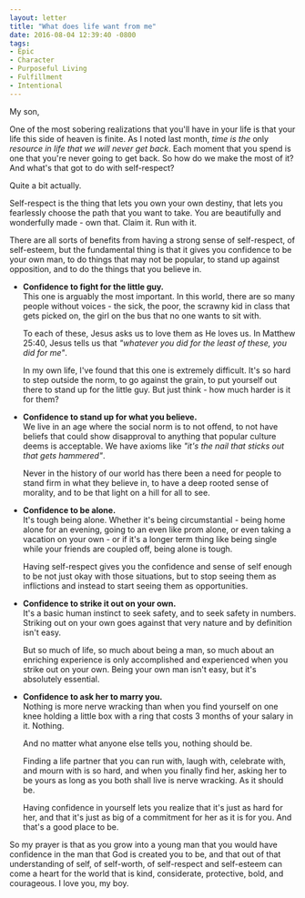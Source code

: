 ```yaml
---
layout: letter
title: "What does life want from me"
date: 2016-08-04 12:39:40 -0800
tags:
- Epic
- Character
- Purposeful Living
- Fulfillment
- Intentional
---
```

My son,

One of the most sobering realizations that you'll have in your life is that your life this side of heaven is finite. As I noted last month, *time is the* only *resource in life that we will never get back*. Each moment that you spend is one that you're never going to get back. So how do we make the most of it? And what's that got to do with self-respect?

Quite a bit actually. 

Self-respect is the thing that lets you own your own destiny, that lets you fearlessly choose the path that you want to take. You are beautifully and wonderfully made - own that. Claim it. Run with it. 

There are all sorts of benefits from having a strong sense of self-respect, of self-esteem, but the fundamental thing is that it gives you confidence to be your own man, to do things that may not be popular, to stand up against opposition, and to do the things that you believe in.

<ul>
<li> <b>Confidence to fight for the little guy.</b><br>
This one is arguably the most important. In this world, there are so many people without voices - the sick, the poor, the scrawny kid in class that gets picked on, the girl on the bus that no one wants to sit with. <p />

To each of these, Jesus asks us to love them as He loves us. In Matthew 25:40, Jesus tells us that <i>"whatever you did for the least of these, you did for me"</i>. <p />

In my own life, I've found that this one is extremely difficult. It's so hard to step outside the norm, to go against the grain, to put yourself out there to stand up for the little guy. But just think - how much harder is it for them? <p />
</li>
<li><b>Confidence to stand up for what you believe.</b><br>
We live in an age where the social norm is to not offend, to not have beliefs that could show disapproval to anything that popular culture deems is acceptable. We have axioms like <i>"it's the nail that sticks out that gets hammered"</i>. <p />

Never in the history of our world has there been a need for people to stand firm in what they believe in, to have a deep rooted sense of morality, and to be that light on a hill for all to see.<p />
</li>
<li><b>Confidence to be alone.</b><br>
It's tough being alone. Whether it's being circumstantial - being home alone for an evening, going to an even like prom alone, or even taking a vacation on your own - or if it's a longer term thing like being single while your friends are coupled off, being alone is tough.<p />

Having self-respect gives you the confidence and sense of self enough to be not just okay with those situations, but to stop seeing them as inflictions and instead to start seeing them as opportunities. <p />
</li>
<li><b>Confidence to strike it out on your own.</b><br>
It's a basic human instinct to seek safety, and to seek safety in numbers. Striking out on your own goes against that very nature and by definition isn't easy. <p />

But so much of life, so much about being a man, so much about an enriching experience is only accomplished and experienced when you strike out on your own. Being your own man isn't easy, but it's absolutely essential.<p />
</li>
<li><b>Confidence to ask her to marry you.</b><br>
Nothing is more nerve wracking than when you find yourself on one knee holding a little box with a ring that costs 3 months of your salary in it. Nothing. <p />

And no matter what anyone else tells you, nothing should be. <p />

Finding a life partner that you can run with, laugh with, celebrate with, and mourn with is so hard, and when you finally find her, asking her to be yours as long as you both shall live is nerve wracking. As it should be. <p />

Having confidence in yourself lets you realize that it's just as hard for her, and that it's just as big of a commitment for her as it is for you. And that's a good place to be.<p />
</li></ul>
So my prayer is that as you grow into a young man that you would have confidence in the man that God is created you to be, and that out of that understanding of self, of self-worth, of self-respect and self-esteem can come a heart for the world that is kind, considerate, protective, bold, and courageous. I love you, my boy.
